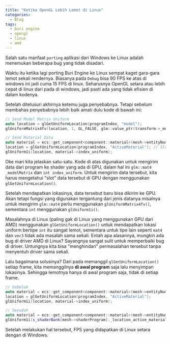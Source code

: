 ```yaml
---
title: "Ketika OpenGL Lebih Lemot di Linux"
categories:
  - Blog
tags:
  - buri engine
  - opengl
  - linux
  - amd
---
```


Salah satu manfaat `porting` aplikasi dari Windows ke Linux adalah menemukan beberapa bug yang tidak disadari.

Waktu itu ketika lagi porting Buri Engine ke Linux sempat kaget gara-gara lemot sekali rendernya. Biasanya pada `Debug` bisa 90 FPS ke atas di windows ini jadi cuma 15 FPS di linux. Seharusnya OpenGL setara atau lebih cepat di linux dari pada di windows, jadi pasti ada yang tidak efisien di dalam kodenya.

Setelah ditelusuri akhirnya ketemu juga penyebabnya. Tetapi sebelum membahas penyebabnya lebih baik amati dulu kode di bawah ini:

```c++
// Send Model Matrix Uniform
auto location = glGetUniformLocation(programIndex, "model");
glUniformMatrix4fv(location, 1, GL_FALSE, glm::value_ptr(transform->_modelMatrix));

// Send Material Data
auto material = ecs::get_component<component::material>(mesh->entityNumber);
location = glGetUniformLocation(programIndex, "ActiveMaterial"); // Slow on linux (AMDGPU RX 480)
glUniform1i(location, material->index_uniform);
```

Oke mari kita jelaskan satu-satu. Kode di atas digunakan untuk mengirim data dari program ke shader yang ada di GPU, dalam hal ini `glm::mat4 _modelMatrix` dan `int index_uniform`. Untuk mengirim data tersebut, kita harus mengetahui "slot" data tersebut di GPU dengan menggunakan `glGetUniformLocation()`.

Setelah mendapatkan lokasinya, data tersebut baru bisa dikirim ke GPU. Akan tetapi fungsi yang digunakan tergantung dari jenis datanya misalnya untuk mengirim `glm::mat4` perlu menggunakan `glUniformMatrix4fv()`, sementara `int` menggunakan `glUniform1i()`.

Masalahnya di Linux (paling gak di Linux yang menggunakan GPU dari AMD) menggunakan `glGetUniformLocation()` untuk mendapatkan lokasi uniform bertipe `int` itu sangat lemot, sementara untuk tipe lain seperti `mat4` dan `vec3` tidak ada masalah sama sekali. Entah apa alasannya, mungkin ada bug di driver AMD di Linux? Sayangnya sangat sulit untuk memperbaiki bug di driver. Untungnya kita bisa "menghindari" permasalahan tersebut tanpa menyentuh driver sama sekali.

Lalu bagaimana solusinya? Dari pada memanggil `glGetUniformLocation()` setiap frame, kita memanggilnya **di awal program** saja lalu menyimpan lokasinya. Sehingga lemotnya hanya di awal program saja, tidak di setiap frame.

```c++
// Sebelum
auto material = ecs::get_component<component::material>(mesh->entityNumber);
location = glGetUniformLocation(programIndex, "ActiveMaterial");
glUniform1i(location, material->index_uniform);

// Sesudah
auto material = ecs::get_component<component::material>(mesh->entityNumber);
glUniform1i(s_shaderBank[mesh->shaderProgram]._location_active_material, material->index_uniform);
```

Setelah melakukan hal tersebut, FPS yang didapatkan di Linux setara dengan di Windows.